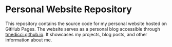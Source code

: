# Personal Website Repository

This repository contains the source code for my personal website hosted on GitHub Pages. The website serves as a personal blog accessible through [tmedicci.github.io](https://tmedicci.github.io). It showcases my projects, blog posts, and other information about me.
